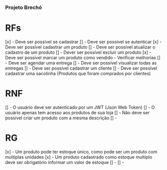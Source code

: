 ### Projeto Brechó

# RFs

[x] - Deve ser possível se cadastrar
[] - Deve ser possível se autenticar
[x] - Deve ser possível cadastrar um produto
[] - Deve ser possível atualizar o cadastro de um produto
[] - Dever ser possível excluir um produto
[x] - Deve ser possível marcar um produto como vendido - Verificar melhorias
[] - Deve ser agendar uma entrega
[] - Deve ser possível visualizar todas as entregas
[] - Deve ser possível cadastrar um cliente
[] - Deve ser possível cadastrar uma sacolinha (Produtos que foram comprados por clientes)

# RNF

[] - O usuário deve ser autenticado por um JWT (Json Web Token)
[] - O usuário apenas tem acesso aos produtos de sua loja
[] - Não deve ser possível criar um produto com a mesma descrição
[] - 

# RG

[x] - Um produto pode ter estoque único, como pode ser um produto com multiplas unidades
[x] - Um produto cadastrado como estoque multiplo deve ser obrigatório informar um valor de estoque
[] - 
[] - 

